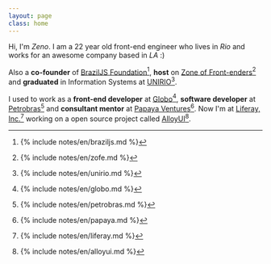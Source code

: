 ```yaml
---
layout: page
class: home
---
```


Hi, I'm *Zeno*. I am a 22 year old front-end engineer who lives in *Rio* and works for an awesome company based in *LA* :)

Also a **co-founder** of <a rel="footnote" href="#fn:1">BrazilJS Foundation</a>[^1], **host** on <a rel="footnote" href="#fn:2">Zone of Front-enders</a>[^2] and **graduated** in Information Systems at <a rel="footnote" href="#fn:3">UNIRIO</a>[^3].

I used to work as a **front-end developer** at <a rel="footnote" href="#fn:4">Globo</a>[^4], **software developer** at <a rel="footnote" href="#fn:5">Petrobras</a>[^5] and **consultant mentor** at <a rel="footnote" href="#fn:6">Papaya Ventures</a>[^6]. Now I'm at <a rel="footnote" href="#fn:7">Liferay, Inc.</a>[^7] working on a open source project called <a rel="footnote" href="#fn:8">AlloyUI</a>[^8].

[^1]: {% include notes/en/braziljs.md %}
[^2]: {% include notes/en/zofe.md %}
[^3]: {% include notes/en/unirio.md %}
[^4]: {% include notes/en/globo.md %}
[^5]: {% include notes/en/petrobras.md %}
[^6]: {% include notes/en/papaya.md %}
[^7]: {% include notes/en/liferay.md %}
[^8]: {% include notes/en/alloyui.md %}